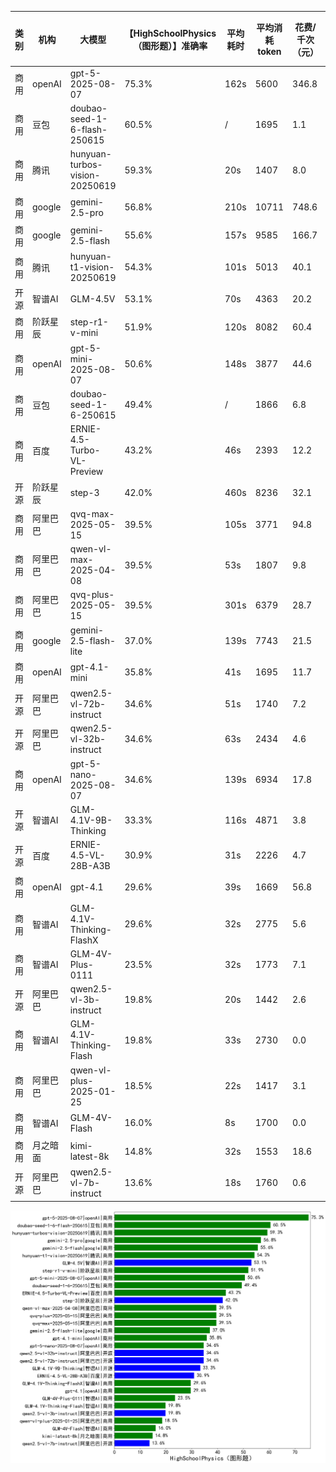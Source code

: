 
|类别|机构|大模型|【HighSchoolPhysics（图形题）】准确率|平均耗时|平均消耗token|花费/千次（元）|排名（准确率）|
|---|---|-----|-------------------|-------|-----------|-----------|-----------|
|商用|openAI|gpt-5-2025-08-07|75.3%|162s|5600|346.8|1|
|商用|豆包|doubao-seed-1-6-flash-250615|60.5%|/|1695|1.1|2|
|商用|腾讯|hunyuan-turbos-vision-20250619|59.3%|20s|1407|8.0|3|
|商用|google|gemini-2.5-pro|56.8%|210s|10711|748.6|4|
|商用|google|gemini-2.5-flash|55.6%|157s|9585|166.7|5|
|商用|腾讯|hunyuan-t1-vision-20250619|54.3%|101s|5013|40.1|6|
|开源|智谱AI|GLM-4.5V|53.1%|70s|4363|20.2|7|
|商用|阶跃星辰|step-r1-v-mini|51.9%|120s|8082|60.4|8|
|商用|openAI|gpt-5-mini-2025-08-07|50.6%|148s|3877|44.6|9|
|商用|豆包|doubao-seed-1-6-250615|49.4%|/|1866|6.8|10|
|商用|百度|ERNIE-4.5-Turbo-VL-Preview|43.2%|46s|2393|12.2|11|
|开源|阶跃星辰|step-3|42.0%|460s|8236|32.1|12|
|商用|阿里巴巴|qvq-max-2025-05-15|39.5%|105s|3771|94.8|13|
|商用|阿里巴巴|qwen-vl-max-2025-04-08|39.5%|53s|1807|9.8|14|
|商用|阿里巴巴|qvq-plus-2025-05-15|39.5%|301s|6379|28.7|15|
|商用|google|gemini-2.5-flash-lite|37.0%|139s|7743|21.5|16|
|商用|openAI|gpt-4.1-mini|35.8%|41s|1695|11.7|17|
|开源|阿里巴巴|qwen2.5-vl-72b-instruct|34.6%|51s|1740|7.2|18|
|开源|阿里巴巴|qwen2.5-vl-32b-instruct|34.6%|63s|2434|4.6|19|
|商用|openAI|gpt-5-nano-2025-08-07|34.6%|139s|6934|17.8|20|
|开源|智谱AI|GLM-4.1V-9B-Thinking|33.3%|116s|4871|3.8|21|
|开源|百度|ERNIE-4.5-VL-28B-A3B|30.9%|31s|2226|4.7|22|
|商用|openAI|gpt-4.1|29.6%|39s|1669|56.8|23|
|商用|智谱AI|GLM-4.1V-Thinking-FlashX|29.6%|32s|2775|5.6|24|
|商用|智谱AI|GLM-4V-Plus-0111|23.5%|32s|1773|7.1|25|
|开源|阿里巴巴|qwen2.5-vl-3b-instruct|19.8%|20s|1442|2.6|26|
|商用|智谱AI|GLM-4.1V-Thinking-Flash|19.8%|33s|2730|0.0|27|
|商用|阿里巴巴|qwen-vl-plus-2025-01-25|18.5%|22s|1417|3.1|28|
|商用|智谱AI|GLM-4V-Flash|16.0%|8s|1700|0.0|29|
|商用|月之暗面|kimi-latest-8k|14.8%|32s|1553|18.6|30|
|开源|阿里巴巴|qwen2.5-vl-7b-instruct|13.6%|18s|1760|0.6|31|


![lin](../pic/HighSchoolPhysics（图形题）.png)